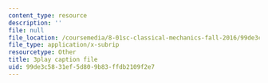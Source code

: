 ```yaml
---
content_type: resource
description: ''
file: null
file_location: /coursemedia/8-01sc-classical-mechanics-fall-2016/99de3c5831ef5d809b83ffdb2109f2e7_vkWY73HnNYA.vtt
file_type: application/x-subrip
resourcetype: Other
title: 3play caption file
uid: 99de3c58-31ef-5d80-9b83-ffdb2109f2e7
---
```

